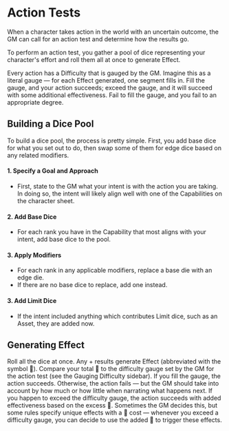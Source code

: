 # Action Tests
When a character takes action in the world with an uncertain outcome, the GM can call for an action test and determine how the results go. 

To perform an action test, you gather a pool of dice representing your character's effort and roll them all at once to generate Effect. 

Every action has a Difficulty that is gauged by the GM. Imagine this as a literal gauge — for each Effect generated, one segment fills in. Fill the gauge, and your action succeeds; exceed the gauge, and it will succeed with some additional effectiveness. Fail to fill the gauge, and you fail to an appropriate degree. 

## Building a Dice Pool
To build a dice pool, the process is pretty simple. First, you add base dice for what you set out to do, then swap some of them for edge dice based on any related modifiers. 

#### 1. Specify a Goal and Approach
* First, state to the GM what your intent is with the action you are taking. In doing so, the intent will likely align well with one of the Capabilities on the character sheet. 

#### 2. Add Base Dice
* For each rank you have in the Capability that most aligns with your intent, add base dice to the pool. 

#### 3. Apply Modifiers
* For each rank in any applicable modifiers, replace a base die with an edge die. 
* If there are no base dice to replace, add one instead. 
#### 3. Add Limit Dice
* If the intent included anything which contributes Limit dice, such as an Asset, they are added now. 

## Generating Effect
Roll all the dice at once. Any + results generate Effect (abbreviated with the symbol ). Compare your total  to the difficulty gauge set by the GM for the action test (see the Gauging Difficulty sidebar). If you fill the gauge, the action succeeds. Otherwise, the action fails — but the GM should take into account by how much or how little when narrating what happens next. 
If you happen to exceed the difficulty gauge, the action succeeds with added effectiveness based on the excess . Sometimes the GM decides this, but some rules specify unique effects with a  cost — whenever you exceed a difficulty gauge, you can decide to use the added  to trigger these effects.